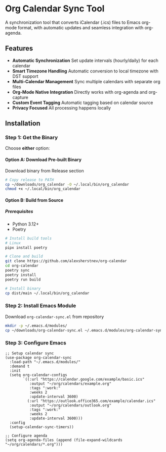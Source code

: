 # Org Calendar Sync Tool

A synchronization tool that converts iCalendar (.ics) files to Emacs org-mode format, with automatic updates and seamless integration with org-agenda.

## Features

- **Automatic Synchronization**
  Set update intervals (hourly/daily) for each calendar
- **Smart Timezone Handling**
  Automatic conversion to local timezone with DST support
- **Multi-Calendar Management**
  Sync multiple calendars with separate org files
- **Org-Mode Native Integration**
  Directly works with org-agenda and org-capture
- **Custom Event Tagging**
  Automatic tagging based on calendar source
- **Privacy Focused**
  All processing happens locally

## Installation

### Step 1: Get the Binary

Choose **either** option:

#### Option A: Download Pre-built Binary

Download binary from Release section

``` bash
# Copy release to PATH
cp ~/downloads/org_calendar -O ~/.local/bin/org_calendar
chmod +x ~/.local/bin/org_calendar
```

#### Option B: Build from Source

##### Prerequisites

- Python 3.12+
- Poetry

``` bash
# Install build tools
# Linux
pipx install poetry

# Clone and build
git clone https://github.com/alexsherstnev/org-calendar
cd org-calendar
poetry sync
poetry install
poetry run build

# Install binary
cp dist/main ~/.local/bin/org_calendar
```

### Step 2: Install Emacs Module

Download `org-calendar-sync.el` from repository

``` bash
mkdir -p ~/.emacs.d/modules/
cp ~/downloads/org-calendar-sync.el ~/.emacs.d/modules/org-calendar-sync.el
```

### Step 3: Configure Emacs

``` emacs-lisp
;; Setup calendar sync
(use-package org-calendar-sync
  :load-path "~/.emacs.d/modules/"
  :demand t
  :init
  (setq org-calendar-configs
        `((:url "https://calendar.google.com/example/basic.ics"
           :output "~/org/calendars/example.org"
           :tags ":work:"
           :weeks 2
           :update-interval 3600)
          (:url "https://outlook.office365.com/example/calendar.ics"
           :output "~/org/calendars/outlook.org"
           :tags ":work:"
           :weeks 2
           :update-interval 3600)))
  :config
  (setup-calendar-sync-timers))

;; Configure agenda
(setq org-agenda-files (append (file-expand-wildcards "~/org/calendars/*.org")))
```
